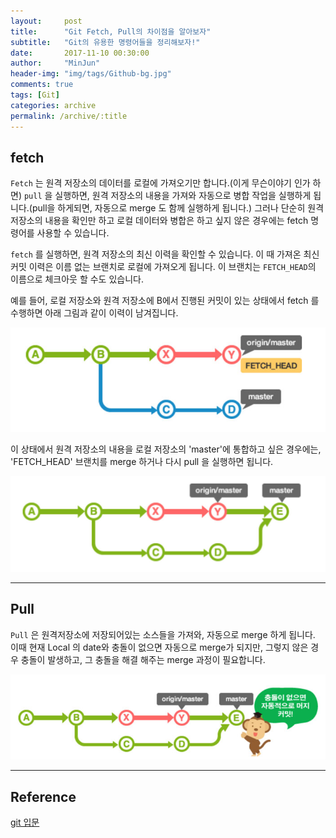 ```yaml
---
layout:     post
title:      "Git Fetch, Pull의 차이점을 알아보자"
subtitle:   "Git의 유용한 명령어들을 정리해보자!"
date:       2017-11-10 00:30:00
author:     "MinJun"
header-img: "img/tags/Github-bg.jpg"
comments: true
tags: [Git]
categories: archive
permalink: /archive/:title
---
```


## fetch 

`Fetch` 는 원격 저장소의 데이터를 로컬에 가져오기만 합니다.(이게 무슨이야기 인가 하면) `pull` 을 실행하면, 원격 저장소의 내용을 가져와 자동으로 병합 작업을 실행하게 됩니다.(pull을 하게되면, 자동으로 merge 도 함께 실행하게 됩니다.) 그러나 단순히 원격 저장소의 내용을 확인만 하고 로컬 데이터와 병합은 하고 싶지 않은 경우에는 fetch 명령어를 사용할 수 있습니다.

`fetch` 를 실행하면, 원격 저장소의 최신 이력을 확인할 수 있습니다. 이 때 가져온 최신 커밋 이력은 이름 없는 브랜치로 로컬에 가져오게 됩니다. 이 브랜치는 `FETCH_HEAD`의 이름으로 체크아웃 할 수도 있습니다.

예를 들어, 로컬 저장소와 원격 저장소에 B에서 진행된 커밋이 있는 상태에서 fetch 를 수행하면 아래 그림과 같이 이력이 남겨집니다.

![screen](/img/posts/gitlog.jpg)

이 상태에서 원격 저장소의 내용을 로컬 저장소의 'master'에 통합하고 싶은 경우에는, 'FETCH_HEAD' 브랜치를 merge 하거나 다시 pull 을 실행하면 됩니다.

![screen](/img/posts/gitlog-1.jpg)

---

## Pull 

`Pull` 은 원격저장소에 저장되어있는 소스들을 가져와, 자동으로 merge 하게 됩니다. 이때 현재 Local 의 date와 충돌이 없으면 자동으로 merge가 되지만, 그렇지 않은 경우 충돌이 발생하고, 그 충돌을 해결 해주는 merge 과정이 필요합니다.

![screen](/img/posts/gitlog-2.jpg)

---


## Reference 


[git 입문](https://backlog.com/git-tutorial/kr/stepup/stepup3_1.html) <br>



